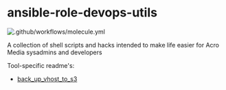# ansible-role-devops-utils

![.github/workflows/molecule.yml](https://github.com/AcroMedia/ansible-role-devops-utils/workflows/.github/workflows/molecule.yml/badge.svg)

A collection of shell scripts and hacks intended to make life easier for Acro Media sysadmins and developers

Tool-specific readme's:
- [back_up_vhost_to_s3](README.back_up_vhost_to_s3.md)
